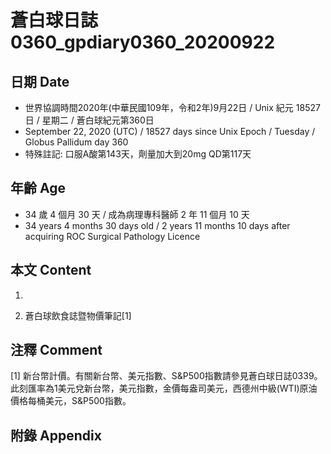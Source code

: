 [_metadata_:encoding]: - "utf-8"
[_metadata_:language]: - "zh-Hant-TW"
[_metadata_:fileformat]: - "markdown"
[_metadata_:MIME_type]: - "text/plain"
[_metadata_:markdown_version]: - "commonmark version 0.29"
[_metadata_:markdown_spec]: - "https://spec.commonmark.org/0.29/"

# 蒼白球日誌0360_gpdiary0360_20200922 #

## 日期 Date ##

* 世界協調時間2020年(中華民國109年，令和2年)9月22日 / Unix 紀元 18527 日 / 星期二 / 蒼白球紀元第360日
* September 22, 2020 (UTC) / 18527 days since Unix Epoch / Tuesday / Globus Pallidum day 360
* 特殊註記: 口服A酸第143天，劑量加大到20mg QD第117天

## 年齡 Age ##

* 34 歲 4 個月 30 天 / 成為病理專科醫師 2 年 11 個月 10 天
* 34 years 4 months 30 days old / 2 years 11 months 10 days after acquiring ROC Surgical Pathology Licence

## 本文 Content ##

1. 

    
2. 蒼白球飲食誌暨物價筆記[1]

    

## 注釋 Comment ##

[1] 新台幣計價。有關新台幣、美元指數、S&P500指數請參見蒼白球日誌0339。此刻匯率為1美元兌新台幣，美元指數，金價每盎司美元，西德州中級(WTI)原油價格每桶美元，S&P500指數。



## 附錄 Appendix ##

